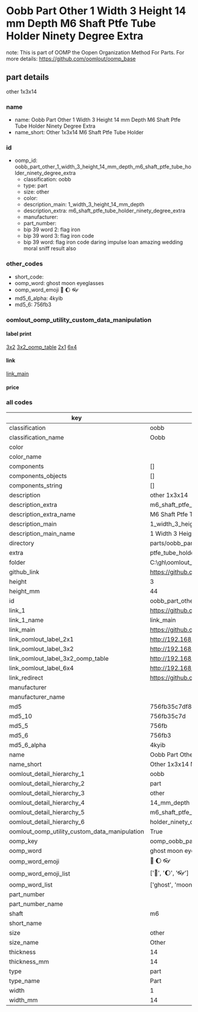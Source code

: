 # Oobb Part Other 1 Width 3 Height 14 mm Depth M6 Shaft Ptfe Tube Holder Ninety Degree Extra  

note: This is part of OOMP the Oopen Organization Method For Parts. For more details: https://github.com/oomlout/oomp_base

##  part details
  



other 1x3x14



### name
* name: Oobb Part Other 1 Width 3 Height 14 mm Depth M6 Shaft Ptfe Tube Holder Ninety Degree Extra
* name_short: Other 1x3x14 M6 Shaft Ptfe Tube Holder
### id
* oomp_id: oobb_part_other_1_width_3_height_14_mm_depth_m6_shaft_ptfe_tube_holder_ninety_degree_extra
  * classification: oobb
  * type: part
  * size: other
  * color: 
  * description_main: 1_width_3_height_14_mm_depth
  * description_extra: m6_shaft_ptfe_tube_holder_ninety_degree_extra
  * manufacturer: 
  * part_number: 
  * bip 39 word 2: flag iron
  * bip 39 word 3: flag iron code
  * bip 39 word: flag iron code daring impulse loan amazing wedding moral sniff result also

### other_codes
* short_code: 
* oomp_word: ghost moon eyeglasses
* oomp_word_emoji :ghost: :moon: :eyeglasses:
* md5_6_alpha: 4kyib
* md5_6: 756fb3






### oomlout_oomp_utility_custom_data_manipulation
#### label print
[3x2](http://192.168.1.245:1112/?label=oomp%204kyib)
[3x2_oomp_table](http://192.168.1.108:1112/?label=oomp%204kyib)
[2x1](http://192.168.1.242:1112/?label=oomp%204kyib)
[6x4](http://192.168.1.55:1112/?label=oomp%204kyib)    

#### link

[link_main](https://github.com/oomlout/oomlout_oobb_version_4_generated_parts/tree/main/navigation_oomp/oobb/part/other/1_width_3_height_14_mm_depth/m6_shaft_ptfe_tube_holder_ninety_degree_extra/part)                              

#### price







### all codes 
| key | value |  
| --- | --- |  
| classification | oobb |  
| classification_name | Oobb |  
| color |  |  
| color_name |  |  
| components | [] |  
| components_objects | [] |  
| components_string | [] |  
| description | other 1x3x14 |  
| description_extra | m6_shaft_ptfe_tube_holder_ninety_degree_extra |  
| description_extra_name | M6 Shaft Ptfe Tube Holder Ninety Degree Extra |  
| description_main | 1_width_3_height_14_mm_depth |  
| description_main_name | 1 Width 3 Height 14 mm Depth |  
| directory | parts/oobb_part_other_1_width_3_height_14_mm_depth_m6_shaft_ptfe_tube_holder_ninety_degree_extra |  
| extra | ptfe_tube_holder_ninety_degree |  
| folder | C:\gh\oomlout_oobb_version_4_generated_parts\parts\oobb_part_other_1_width_3_height_14_mm_depth_m6_shaft_ptfe_tube_holder_ninety_degree_extra |  
| github_link | https://github.com/oomlout/oomlout_oomp_part_src/tree/main/parts/oobb_part_other_1_width_3_height_14_mm_depth_m6_shaft_ptfe_tube_holder_ninety_degree_extra |  
| height | 3 |  
| height_mm | 44 |  
| id | oobb_part_other_1_width_3_height_14_mm_depth_m6_shaft_ptfe_tube_holder_ninety_degree_extra |  
| link_1 | https://github.com/oomlout/oomlout_oobb_version_4_generated_parts/tree/main/navigation_oomp/oobb/part/other/1_width_3_height_14_mm_depth/m6_shaft_ptfe_tube_holder_ninety_degree_extra/part |  
| link_1_name | link_main |  
| link_main | https://github.com/oomlout/oomlout_oobb_version_4_generated_parts/tree/main/navigation_oomp/oobb/part/other/1_width_3_height_14_mm_depth/m6_shaft_ptfe_tube_holder_ninety_degree_extra/part |  
| link_oomlout_label_2x1 | http://192.168.1.242:1112/?label=oomp%204kyib |  
| link_oomlout_label_3x2 | http://192.168.1.245:1112/?label=oomp%204kyib |  
| link_oomlout_label_3x2_oomp_table | http://192.168.1.108:1112/?label=oomp%204kyib |  
| link_oomlout_label_6x4 | http://192.168.1.55:1112/?label=oomp%204kyib |  
| link_redirect | https://github.com/oomlout/oomlout_oobb_version_4_generated_parts/tree/main/parts/oobb_other_01_03_14_ex_ptfe_tube_holder_ninety_degree_sh_m6 |  
| manufacturer |  |  
| manufacturer_name |  |  
| md5 | 756fb35c7df8e0fa0c3913785a1d92c1 |  
| md5_10 | 756fb35c7d |  
| md5_5 | 756fb |  
| md5_6 | 756fb3 |  
| md5_6_alpha | 4kyib |  
| name | Oobb Part Other 1 Width 3 Height 14 mm Depth M6 Shaft Ptfe Tube Holder Ninety Degree Extra |  
| name_short | Other 1x3x14 M6 Shaft Ptfe Tube Holder |  
| oomlout_detail_hierarchy_1 | oobb |  
| oomlout_detail_hierarchy_2 | part |  
| oomlout_detail_hierarchy_3 | other |  
| oomlout_detail_hierarchy_4 | 14_mm_depth |  
| oomlout_detail_hierarchy_5 | m6_shaft_ptfe_tube |  
| oomlout_detail_hierarchy_6 | holder_ninety_degree_extra |  
| oomlout_oomp_utility_custom_data_manipulation | True |  
| oomp_key | oomp_oobb_part_other_1_width_3_height_14_mm_depth_m6_shaft_ptfe_tube_holder_ninety_degree_extra |  
| oomp_word | ghost moon eyeglasses |  
| oomp_word_emoji | :ghost: :moon: :eyeglasses: |  
| oomp_word_emoji_list | [':ghost:', ':moon:', ':eyeglasses:'] |  
| oomp_word_list | ['ghost', 'moon', 'eyeglasses'] |  
| part_number |  |  
| part_number_name |  |  
| shaft | m6 |  
| short_name |  |  
| size | other |  
| size_name | Other |  
| thickness | 14 |  
| thickness_mm | 14 |  
| type | part |  
| type_name | Part |  
| width | 1 |  
| width_mm | 14 |  
